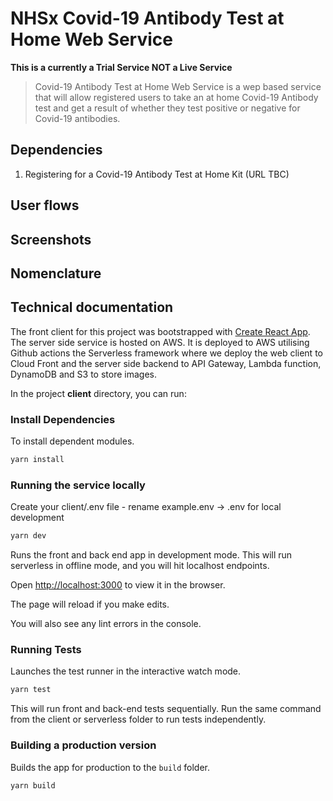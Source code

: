 # NHSx Covid-19 Antibody Test at Home Web Service

**This is a currently a Trial Service NOT a Live Service**

> Covid-19 Antibody Test at Home Web Service is a wep based service that will allow registered users to take an at home Covid-19 Antibody test and get a result of whether they test positive or negative for Covid-19 antibodies.

## Dependencies

1. Registering for a Covid-19 Antibody Test at Home Kit (URL TBC)

## User flows


## Screenshots


## Nomenclature


## Technical documentation

The front client for this project was bootstrapped with [Create React App](https://github.com/facebook/create-react-app).
The server side service is hosted on AWS.
It is deployed to AWS utilising Github actions the Serverless framework where we deploy the web client to Cloud Front and the server side backend  to API Gateway, Lambda function, DynamoDB and S3 to store images.


In the project **client** directory, you can run:

### Install Dependencies
To install dependent modules.

```bash
yarn install
```

### Running the service locally

Create your client/.env file - rename example.env -> .env for local development

```bash
yarn dev
```

Runs the front and back end app in development mode. This will run serverless in offline mode, and you will hit localhost endpoints.

Open [http://localhost:3000](http://localhost:3000) to view it in the browser.

The page will reload if you make edits.

You will also see any lint errors in the console.

### Running Tests

Launches the test runner in the interactive watch mode.

```bash
yarn test
```

This will run front and back-end tests sequentially. Run the same command from the client or serverless folder to run tests independently.

### Building a production version

Builds the app for production to the `build` folder.

```bash
yarn build
```
